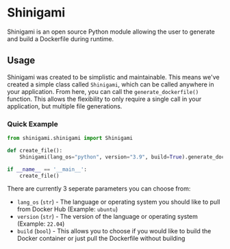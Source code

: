 # Shinigami

Shinigami is an open source Python module allowing the user to generate and build a Dockerfile during runtime.

## Usage
Shinigami was created to be simplistic and maintainable. This means we've created a simple class called `Shinigami`, which can be called anywhere in your application. From here, you can call the `generate_dockerfile()` function. This allows the flexibility to only require a single call in your application, but multiple file generations.

### Quick Example
```python
from shinigami.shinigami import Shinigami

def create_file():
    Shinigami(lang_os="python", version="3.9", build=True).generate_dockerfile()

if __name__ == '__main__':
    create_file()
```

There are currently 3 seperate parameters you can choose from:

- `lang_os` (`str`)   - The language or operating system you should like to pull from Docker Hub (Example: `ubuntu`)
- `version` (`str`)   - The version of the language or operating system (Example: `22.04`)
- `build`   (`bool`)  - This allows you to choose if you would like to build the Docker container or just pull the Dockerfile without building